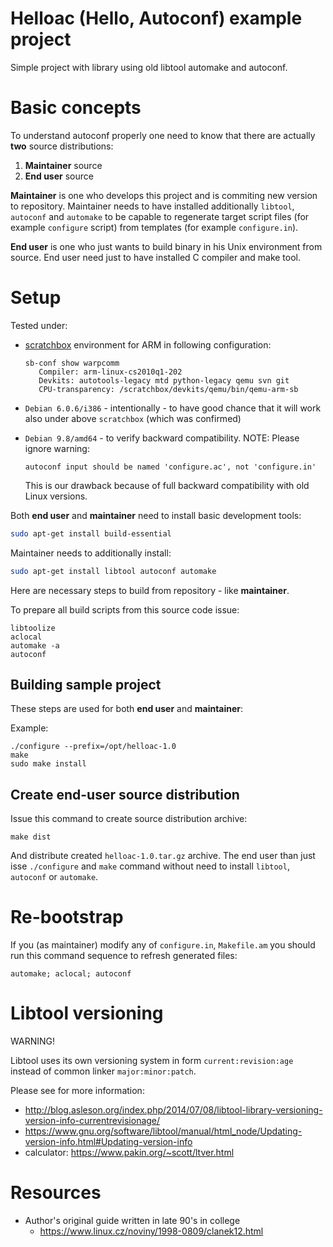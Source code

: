 # Helloac (Hello, Autoconf) example project

Simple project with library using old libtool automake and autoconf.


# Basic concepts

To understand autoconf properly one need to know that there
are actually **two** source distributions:

1. **Maintainer** source
1. **End user** source


**Maintainer** is one who develops this project and is commiting new version to repository.
Maintainer needs to have installed additionally `libtool`, `autoconf` and `automake` to
be capable to regenerate target script files (for example `configure` script) from
templates (for example `configure.in`).

**End user** is one who just wants to build binary in his Unix environment from source.
End user need just to have installed C compiler and make tool.


# Setup

Tested under:
* [scratchbox](http://www.scratchbox.org/) environment
  for ARM in following configuration:
  
  ```
  sb-conf show warpcomm
     Compiler: arm-linux-cs2010q1-202
     Devkits: autotools-legacy mtd python-legacy qemu svn git
     CPU-transparency: /scratchbox/devkits/qemu/bin/qemu-arm-sb

  ```  

* `Debian 6.0.6/i386` - intentionally - to have good chance that it
   will work also under above `scratchbox` (which was confirmed)

* `Debian 9.8/amd64` - to verify backward compatibility. NOTE: Please ignore
   warning:
   
   ```
   autoconf input should be named 'configure.ac', not 'configure.in'
   ```

   This is our drawback because of full backward compatibility with old Linux versions.

Both **end user** and **maintainer** need to install basic development tools:

```bash
sudo apt-get install build-essential
```

Maintainer needs to additionally install:
```bash
sudo apt-get install libtool autoconf automake 
```


Here are necessary steps to build from repository - like **maintainer**.


To prepare all build scripts from this source code issue:

```
libtoolize
aclocal
automake -a
autoconf
```

## Building sample project

These steps are  used for both **end user** and **maintainer**:

Example:

```
./configure --prefix=/opt/helloac-1.0
make
sudo make install
```

## Create end-user source distribution

Issue this command to create source distribution archive:

```
make dist
```

And distribute created `helloac-1.0.tar.gz` archive.
The end user than just isse `./configure` and `make` command
without need to install `libtool`, `autoconf` or `automake`.


# Re-bootstrap

If you (as maintainer) modify any of `configure.in`, `Makefile.am` you should
run this command sequence to refresh generated files:

```
automake; aclocal; autoconf
```

# Libtool versioning

WARNING!

Libtool uses its own versioning system in form
`current:revision:age` instead of common linker `major:minor:patch`.

Please see for more information:
-  http://blog.asleson.org/index.php/2014/07/08/libtool-library-versioning-version-info-currentrevisionage/
- https://www.gnu.org/software/libtool/manual/html_node/Updating-version-info.html#Updating-version-info
- calculator: https://www.pakin.org/~scott/ltver.html

# Resources

* Author's original guide written in late 90's in college
  - https://www.linux.cz/noviny/1998-0809/clanek12.html


